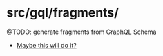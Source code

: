 # src/gql/fragments/

@TODO: generate fragments from GraphQL Schema

- [Maybe this will do it?](https://www.graphql-code-generator.com/docs/plugins/named-operations-object)
